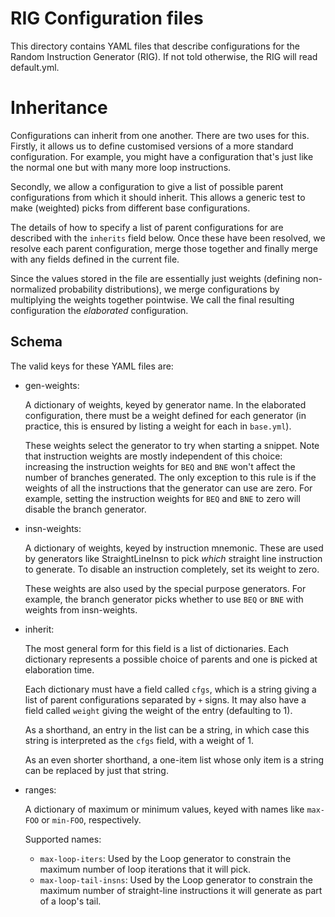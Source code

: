 # RIG Configuration files

This directory contains YAML files that describe configurations for
the Random Instruction Generator (RIG). If not told otherwise, the RIG
will read default.yml.

# Inheritance

Configurations can inherit from one another. There are two uses for
this. Firstly, it allows us to define customised versions of a more
standard configuration. For example, you might have a configuration
that's just like the normal one but with many more loop instructions.

Secondly, we allow a configuration to give a list of possible parent
configurations from which it should inherit. This allows a generic
test to make (weighted) picks from different base configurations.

The details of how to specify a list of parent configurations for are
described with the `inherits` field below. Once these have been
resolved, we resolve each parent configuration, merge those together
and finally merge with any fields defined in the current file.

Since the values stored in the file are essentially just weights
(defining non-normalized probability distributions), we merge
configurations by multiplying the weights together pointwise. We call
the final resulting configuration the *elaborated* configuration.

## Schema

The valid keys for these YAML files are:

- gen-weights:

  A dictionary of weights, keyed by generator name. In the elaborated
  configuration, there must be a weight defined for each generator (in
  practice, this is ensured by listing a weight for each in
  `base.yml`).

  These weights select the generator to try when starting a snippet.
  Note that instruction weights are mostly independent of this choice:
  increasing the instruction weights for `BEQ` and `BNE` won't affect
  the number of branches generated. The only exception to this rule is
  if the weights of all the instructions that the generator can use
  are zero. For example, setting the instruction weights for `BEQ` and
  `BNE` to zero will disable the branch generator.

- insn-weights:

  A dictionary of weights, keyed by instruction mnemonic. These are
  used by generators like StraightLineInsn to pick *which* straight
  line instruction to generate. To disable an instruction completely,
  set its weight to zero.

  These weights are also used by the special purpose generators. For
  example, the branch generator picks whether to use `BEQ` or `BNE`
  with weights from insn-weights.

- inherit:

  The most general form for this field is a list of dictionaries. Each
  dictionary represents a possible choice of parents and one is picked
  at elaboration time.

  Each dictionary must have a field called `cfgs`, which is a string
  giving a list of parent configurations separated by `+` signs. It
  may also have a field called `weight` giving the weight of the entry
  (defaulting to 1).

  As a shorthand, an entry in the list can be a string, in which case
  this string is interpreted as the `cfgs` field, with a weight of 1.

  As an even shorter shorthand, a one-item list whose only item is a
  string can be replaced by just that string.

- ranges:

  A dictionary of maximum or minimum values, keyed with names like
  `max-FOO` or `min-FOO`, respectively.

  Supported names:

  - `max-loop-iters`: Used by the Loop generator to constrain the
    maximum number of loop iterations that it will pick.
  - `max-loop-tail-insns`: Used by the Loop generator to constrain the
    maximum number of straight-line instructions it will generate as
    part of a loop's tail.
